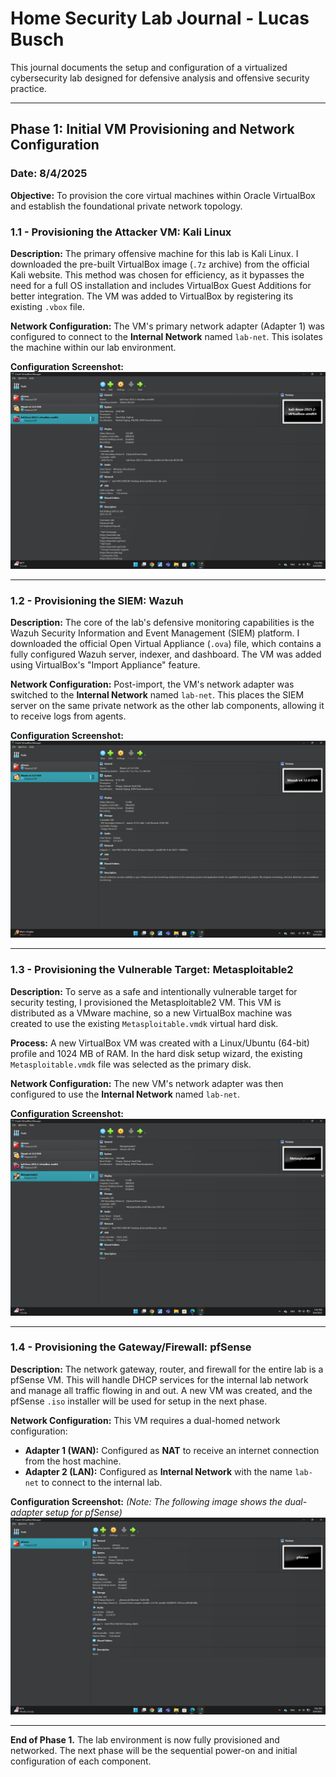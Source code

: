 # Home Security Lab Journal - Lucas Busch

This journal documents the setup and configuration of a virtualized cybersecurity lab designed for defensive analysis and offensive security practice.

---

## Phase 1: Initial VM Provisioning and Network Configuration

### **Date: 8/4/2025**

**Objective:** To provision the core virtual machines within Oracle VirtualBox and establish the foundational private network topology.

### **1.1 - Provisioning the Attacker VM: Kali Linux**

**Description:**
The primary offensive machine for this lab is Kali Linux. I downloaded the pre-built VirtualBox image (`.7z` archive) from the official Kali website. This method was chosen for efficiency, as it bypasses the need for a full OS installation and includes VirtualBox Guest Additions for better integration. The VM was added to VirtualBox by registering its existing `.vbox` file.

**Network Configuration:** The VM's primary network adapter (Adapter 1) was configured to connect to the **Internal Network** named `lab-net`. This isolates the machine within our lab environment.

**Configuration Screenshot:**
![Kali Linux Network Settings](Images/kali-linux-in-virtualbox.png)

---

### **1.2 - Provisioning the SIEM: Wazuh**

**Description:**
The core of the lab's defensive monitoring capabilities is the Wazuh Security Information and Event Management (SIEM) platform. I downloaded the official Open Virtual Appliance (`.ova`) file, which contains a fully configured Wazuh server, indexer, and dashboard. The VM was added using VirtualBox's "Import Appliance" feature.

**Network Configuration:** Post-import, the VM's network adapter was switched to the **Internal Network** named `lab-net`. This places the SIEM server on the same private network as the other lab components, allowing it to receive logs from agents.

**Configuration Screenshot:**
![Wazuh Network Settings](Images/Wazuh_in_VirtualBox.png)

---

### **1.3 - Provisioning the Vulnerable Target: Metasploitable2**

**Description:**
To serve as a safe and intentionally vulnerable target for security testing, I provisioned the Metasploitable2 VM. This VM is distributed as a VMware machine, so a new VirtualBox machine was created to use the existing `Metasploitable.vmdk` virtual hard disk.

**Process:**
A new VirtualBox VM was created with a Linux/Ubuntu (64-bit) profile and 1024 MB of RAM. In the hard disk setup wizard, the existing `Metasploitable.vmdk` file was selected as the primary disk.

**Network Configuration:** The new VM's network adapter was then configured to use the **Internal Network** named `lab-net`.

**Configuration Screenshot:**
![Metasploitable2 Network Settings](Images/Metasploitable_in_VirtualBox.png)

---

### **1.4 - Provisioning the Gateway/Firewall: pfSense**

**Description:**
The network gateway, router, and firewall for the entire lab is a pfSense VM. This will handle DHCP services for the internal lab network and manage all traffic flowing in and out. A new VM was created, and the pfSense `.iso` installer will be used for setup in the next phase.

**Network Configuration:**
This VM requires a dual-homed network configuration:
*   **Adapter 1 (WAN):** Configured as **NAT** to receive an internet connection from the host machine.
*   **Adapter 2 (LAN):** Configured as **Internal Network** with the name `lab-net` to connect to the internal lab.

**Configuration Screenshot:**
*(Note: The following image shows the dual-adapter setup for pfSense)*
![pfSense Network Settings](Images/pfsense_in_VirtualBox.png)

---
**End of Phase 1.** The lab environment is now fully provisioned and networked. The next phase will be the sequential power-on and initial configuration of each component.
